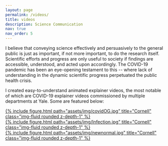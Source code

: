 ```yaml
---
layout: page
permalink: /videos/
title: videos
description: Science Communication
nav: true
nav_order: 5
---
```


I believe that conveying science effectively and persuasively to the general public is just as important, if not more important, to do the research itself. Scientific efforts and progress are only useful to society if findings are accessible, understood, and acted upon accordingly. The COVID-19 pandemic has been an eye-opening testament to this -- where lack of understanding in the dynamic scientific progress perpetuated the public health crisis.  

I created easy-to-understand animated explainer videos, the most notable of which are COVID-19 explainer videos commissioned by multiple departments at Yale. Some are featured below:


<div class="row">
      <div class="col-sm mt-3 mt-md-0">
      <a href="https://medicine.yale.edu/media-player/covid-19-an-illustrated-scientific-summary-1/">
            {% include figure.html path="assets/img/covidOG.jpg"  title="Cornell" class="img-fluid rounded z-depth-1" %}
          </a>
        </div>
<div class="col-sm mt-3 mt-md-0">
    <a href="https://medicine.yale.edu/media-player/infection-prevention-for-covid-19-an-illustrated-summary/">
        {% include figure.html path="assets/img/Infection.jpg" title="Cornell" class="img-fluid rounded z-depth-1" %}
      </a>
    </div>
<div class="col-sm mt-3 mt-md-0">
      <a href="https://medicine.yale.edu/news-article/whats-next-with-covid-19-new-normal-or-second-wave/">
      {% include figure.html path="assets/img/newnormal.jpg"  title="Cornell" class="img-fluid rounded z-depth-1" %}
      </a>
    </div>
</div>
<div class="caption">
